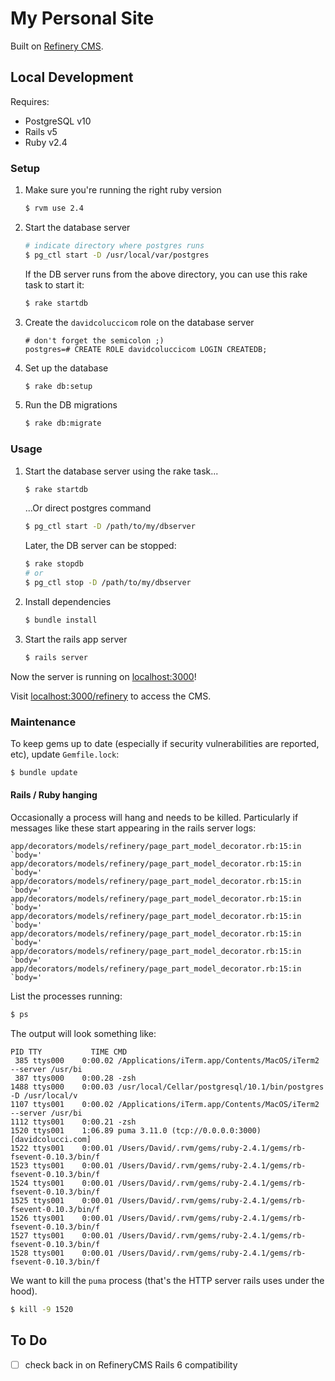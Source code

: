 # My Personal Site

Built on [Refinery CMS](https://github.com/refinery/refinerycms).

## Local Development

Requires:
 * PostgreSQL v10
 * Rails v5
 * Ruby v2.4

### Setup

 1. Make sure you're running the right ruby version

    ```sh
    $ rvm use 2.4
    ```

 1. Start the database server

    ```sh
    # indicate directory where postgres runs
    $ pg_ctl start -D /usr/local/var/postgres
    ```
    If the DB server runs from the above directory, you can use this rake task to start it:

    ```sh
    $ rake startdb
    ```

1. Create the `davidcoluccicom` role on the database server

    ```
    # don't forget the semicolon ;)
    postgres=# CREATE ROLE davidcoluccicom LOGIN CREATEDB;
    ```

 1. Set up the database

    ```sh
    $ rake db:setup
    ```

 1. Run the DB migrations

    ```sh
    $ rake db:migrate
    ```

### Usage

 1. Start the database server using the rake task...

    ```sh
    $ rake startdb
    ```
    ...Or direct postgres command
    ```sh
    $ pg_ctl start -D /path/to/my/dbserver
    ```
    Later, the DB server can be stopped:
    ```sh
    $ rake stopdb
    # or
    $ pg_ctl stop -D /path/to/my/dbserver
    ```

 1. Install dependencies

    ```sh
    $ bundle install
    ```

 1. Start the rails app server

    ```sh
    $ rails server
    ```

Now the server is running on [localhost:3000](http://localhost:3000)!

Visit [localhost:3000/refinery](http://localhost:3000/refinery) to access the CMS.

### Maintenance

To keep gems up to date (especially if security vulnerabilities are reported, etc), update `Gemfile.lock`:
```sh
$ bundle update
```

#### Rails / Ruby hanging

Occasionally a process will hang and needs to be killed. Particularly if messages like these start appearing in the rails server logs:

```
app/decorators/models/refinery/page_part_model_decorator.rb:15:in `body='
app/decorators/models/refinery/page_part_model_decorator.rb:15:in `body='
app/decorators/models/refinery/page_part_model_decorator.rb:15:in `body='
app/decorators/models/refinery/page_part_model_decorator.rb:15:in `body='
app/decorators/models/refinery/page_part_model_decorator.rb:15:in `body='
app/decorators/models/refinery/page_part_model_decorator.rb:15:in `body='
app/decorators/models/refinery/page_part_model_decorator.rb:15:in `body='
app/decorators/models/refinery/page_part_model_decorator.rb:15:in `body='
```

List the processes running:
```sh
$ ps
```

The output will look something like:
```
PID TTY           TIME CMD
 385 ttys000    0:00.02 /Applications/iTerm.app/Contents/MacOS/iTerm2 --server /usr/bi
 387 ttys000    0:00.28 -zsh
1488 ttys000    0:00.03 /usr/local/Cellar/postgresql/10.1/bin/postgres -D /usr/local/v
1107 ttys001    0:00.02 /Applications/iTerm.app/Contents/MacOS/iTerm2 --server /usr/bi
1112 ttys001    0:00.21 -zsh
1520 ttys001    1:06.89 puma 3.11.0 (tcp://0.0.0.0:3000) [davidcolucci.com]
1522 ttys001    0:00.01 /Users/David/.rvm/gems/ruby-2.4.1/gems/rb-fsevent-0.10.3/bin/f
1523 ttys001    0:00.01 /Users/David/.rvm/gems/ruby-2.4.1/gems/rb-fsevent-0.10.3/bin/f
1524 ttys001    0:00.01 /Users/David/.rvm/gems/ruby-2.4.1/gems/rb-fsevent-0.10.3/bin/f
1525 ttys001    0:00.01 /Users/David/.rvm/gems/ruby-2.4.1/gems/rb-fsevent-0.10.3/bin/f
1526 ttys001    0:00.01 /Users/David/.rvm/gems/ruby-2.4.1/gems/rb-fsevent-0.10.3/bin/f
1527 ttys001    0:00.01 /Users/David/.rvm/gems/ruby-2.4.1/gems/rb-fsevent-0.10.3/bin/f
1528 ttys001    0:00.01 /Users/David/.rvm/gems/ruby-2.4.1/gems/rb-fsevent-0.10.3/bin/f
```

We want to kill the `puma` process (that's the HTTP server rails uses under the hood).
```sh
$ kill -9 1520
```

## To Do
 - [ ] check back in on RefineryCMS Rails 6 compatibility